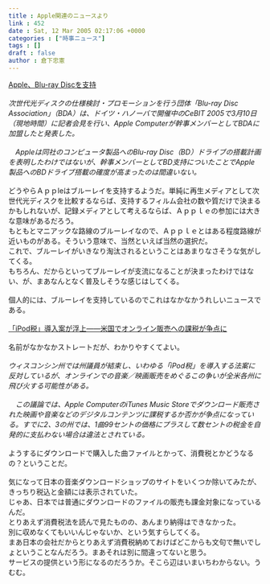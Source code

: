```yaml
---
title : Apple関連のニュースより
link : 452
date : Sat, 12 Mar 2005 02:17:06 +0000
categories : ["時事ニュース"]
tags : []
draft : false
author : 倉下忠憲
---
```


<A HREF="http://www.itmedia.co.jp/lifestyle/articles/0503/11/news006.html" TARGET="_blank">Apple、Blu-ray Discを支持</A><BR><BR><I>次世代光ディスクの仕様検討・プロモーションを行う団体「Blu-ray Disc Association」（BDA）は、ドイツ・ハノーバで開催中のCeBIT 2005で3月10日（現地時間）に記者会見を行い、Apple Computerが幹事メンバーとしてBDAに加盟したと発表した。<BR><BR>　Appleは同社のコンピュータ製品へのBlu-ray Disc（BD）ドライブの搭載計画を表明したわけではないが、幹事メンバーとしてBD支持についたことでApple製品へのBDドライブ搭載の確度が高まったのは間違いない。</I><BR><BR>どうやらＡｐｐleはブルーレイを支持するようだ。単純に再生メディアとして次世代光ディスクを比較するならば、支持するフィルム会社の数や質だけで決まるかもしれないが、記録メディアとして考えるならば、Ａｐｐｌｅの参加には大きな意味があるだろう。<BR>もともとマニアックな路線のブルーレイなので、Ａｐｐｌｅとはある程度路線が近いものがある。そういう意味で、当然といえば当然の選択だ。<BR>これで、ブルーレイがいきなり淘汰されるということはあまりなさそうな気がしてくる。<BR>もちろん、だからといってブルーレイが支流になることが決まったわけではない、が、まあなんとなく普及しそうな感じはしてくる。<BR><BR>個人的には、ブルーレイを支持しているのでこれはなかなかうれしいニュースである。<BR><BR><A HREF="http://www.itmedia.co.jp/news/articles/0503/11/news118.html" TARGET="_blank">「iPod税」導入案が浮上――米国でオンライン販売への課税が争点に</A><BR><BR>名前がなかなかストレートだが、わかりやすくてよい。<BR><BR><I>ウィスコンシン州では州議員が結束し、いわゆる「iPod税」を導入する法案に反対しているが、オンラインでの音楽／映画販売をめぐるこの争いが全米各州に飛び火する可能性がある。<BR><BR>　この議論では、Apple ComputerのiTunes Music Storeでダウンロード販売された映画や音楽などのデジタルコンテンツに課税するか否かが争点になっている。すでに2、3の州では、1曲99セントの価格にプラスして数セントの税金を自発的に支払わない場合は違法とされている。</I><BR><BR>ようするにダウンロードで購入した曲ファイルとかって、消費税とかどうなるの？ということだ。<BR><BR>気になって日本の音楽ダウンロードショップのサイトをいくつか除いてみたが、きっちり税込と金額には表示されていた。<BR>じゃあ、日本では普通にダウンロードのファイルの販売も課金対象になっているんだ。<BR>とりあえず消費税法を読んで見たものの、あんまり納得はできなかった。<BR>別に収めなくてもいいんじゃないか、という気すらしてくる。<BR>まあ日本の会社だからとりあえず消費税納めておけばどこからも文句で無いでしょということなんだろう。まあそれは別に間違ってないと思う。<BR>サービスの提供という形になるのだろうか。そこら辺はいまいちわからない。うむむ。<br><br>

